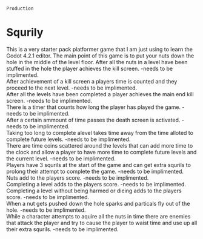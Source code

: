 
                                                                      Production
# Squrily 
This is a very starter pack platformer game that I am just using to learn the Godot 4.2.1 editor. 
The main point of this game is to put your nuts down the hole in the middle of the level floor.
After all the nuts in a level have been stuffed in the hole the player achieves the kill screen. -needs to be implimented.   
After achievement of a kill screen a players time is counted and they proceed to the next level. -needs to be implimented.   
After all the levels have been completed a player achieves the main end kill screen. -needs to be implimented.   
There is a timer that counts how long the player has played the game. -needs to be implimented.  
After a certain ammount of time passes the death screen is activated. -needs to be implimented.  
Taking too long to complete alevel takes time away from the time alloted to complete future levels. -needs to be implimented.  
There are time coins scattered around the levels that can add more time to the clock and allow a player to have more time to complete future levels and the current level. -needs to be implimented.  
Players have 3 squrils at the start of the game and can get extra squrils to prolong their attempt to complete the game. -needs to be implimented.  
Nuts add to the players score. -needs to be implimented.  
Completing a level adds to the players score. -needs to be implimented.  
Completing a level without being harmed or dieing adds to the players score. -needs to be implimented.  
When a nut gets pushed down the hole sparks and particals fly out of the hole. -needs to be implimented.  
While a character attempts to aquire all the nuts in time there are enemies that attack the player and try to cause the player to waist time and use up all their extra squrils. -needs to be implimented.  
